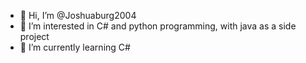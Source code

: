 - 👋 Hi, I’m @Joshuaburg2004
- 👀 I’m interested in C# and python programming, with java as a side project
- 🌱 I’m currently learning C#

